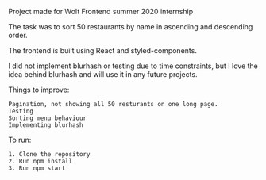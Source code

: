 Project made for Wolt Frontend summer 2020 internship

The task was to sort 50 restaurants by name in ascending and descending order.

The frontend is built using React and styled-components. 

I did not implement blurhash or testing due to time constraints, but I love the idea
behind blurhash and will use it in any future projects.



Things to improve:
    
    Pagination, not showing all 50 resturants on one long page.
    Testing
    Sorting menu behaviour
    Implementing blurhash

To run:

    1. Clone the repository
    2. Run npm install
    3. Run npm start
    
